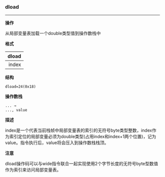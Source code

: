 ### dload

----

**操作**

从局部变量表加载一个double类型值到操作数栈中

**格式**

|dload|
|--------:|
|index|

**结构**
```
dload=24(0x18)
```

**操作数栈**
```
... →
..., value
```

**描述**

index是一个代表当前栈帧中局部变量表的索引的无符号byte类型整数，index作为索引定位的局部变量必须为double类型(占用index和index+1两个位置)，记为value。指令执行后，value将会压入到操作数栈栈顶。

**注意**

dload操作码可以与wide指令联合一起实现使用2个字节长度的无符号byte型数值作为索引来访问局部变量表。
